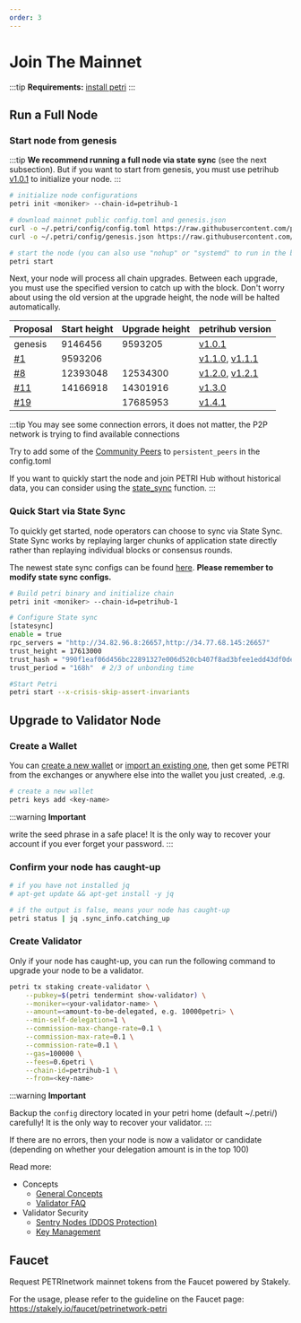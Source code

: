 ```yaml
---
order: 3
---
```


# Join The Mainnet

:::tip
**Requirements:** [install petri](install.md)
:::

## Run a Full Node

### Start node from genesis

:::tip
**We recommend running a full node via state sync** (see the next subsection). But if you want to start from genesis, you must use petrihub [v1.0.1](https://github.com/petrinetwork/petrihub/releases/tag/v1.0.1) to initialize your node.
:::

```bash
# initialize node configurations
petri init <moniker> --chain-id=petrihub-1

# download mainnet public config.toml and genesis.json
curl -o ~/.petri/config/config.toml https://raw.githubusercontent.com/petrinetwork/mainnet/master/config/config.toml
curl -o ~/.petri/config/genesis.json https://raw.githubusercontent.com/petrinetwork/mainnet/master/config/genesis.json

# start the node (you can also use "nohup" or "systemd" to run in the background)
petri start
```

Next, your node will process all chain upgrades. Between each upgrade, you must use the specified version to catch up with the block. Don't worry about using the old version at the upgrade height, the node will be halted automatically.

| Proposal | Start height | Upgrade height | petrihub version |
| -------- | ------------ | -------------- | ----- |
| genesis  |  9146456     |  9593205  | [v1.0.1](https://github.com/petrinetwork/petrihub/releases/tag/v1.0.1) |
| [#1](https://petrihub.iobscan.io/#/ProposalsDetail/1)  |  9593206     |    | [v1.1.0](https://github.com/petrinetwork/petrihub/releases/tag/v1.1.0), [v1.1.1](https://github.com/petrinetwork/petrihub/releases/tag/v1.1.1)|
| [#8](https://petrihub.iobscan.io/#/ProposalsDetail/8)  |  12393048     | 12534300 | [v1.2.0](https://github.com/petrinetwork/petrihub/releases/tag/v1.2.0), [v1.2.1](https://github.com/petrinetwork/petrihub/releases/tag/v1.2.1) |
| [#11](https://petrihub.iobscan.io/#/ProposalsDetail/11)  |  14166918     |  14301916  | [v1.3.0](https://github.com/petrinetwork/petrihub/releases/tag/v1.3.0) |
| [#19](https://petrihub.iobscan.io/#/gov/proposals/19)  |       |  17685953  | [v1.4.1](https://github.com/petrinetwork/petrihub/releases/tag/v1.4.1) |

:::tip
You may see some connection errors, it does not matter, the P2P network is trying to find available connections

Try to add some of the [Community Peers](https://github.com/petrinetwork/mainnet/blob/master/config/community-peers.md) to `persistent_peers` in the config.toml

If you want to quickly start the node and join PETRI Hub without historical data, you can consider using the [state_sync](./state-sync.md) function.
:::

### Quick Start via State Sync

To quickly get started, node operators can choose to sync via State Sync. State Sync works by replaying larger chunks of application state directly rather than replaying individual blocks or consensus rounds.

The newest state sync configs can be found [here](https://ping.pub/petri/statesync). **Please remember to modify state sync configs.**

```bash
# Build petri binary and initialize chain
petri init <moniker> --chain-id=petrihub-1

# Configure State sync
[statesync]
enable = true
rpc_servers = "http://34.82.96.8:26657,http://34.77.68.145:26657"
trust_height = 17613000
trust_hash = "990f1eaf06d456bc22891327e006d520cb407f8ad3bfee1edd43df0de1e1da1c"
trust_period = "168h"  # 2/3 of unbonding time

#Start Petri
petri start --x-crisis-skip-assert-invariants
```

## Upgrade to Validator Node

### Create a Wallet

You can [create a new wallet](../cli-client/keys.md#create-a-new-key) or [import an existing one](../cli-client/keys.md#recover-an-existing-key-from-seed-phrase), then get some PETRI from the exchanges or anywhere else into the wallet you just created, .e.g.

```bash
# create a new wallet
petri keys add <key-name>
```

:::warning
**Important**

write the seed phrase in a safe place! It is the only way to recover your account if you ever forget your password.
:::

### Confirm your node has caught-up

```bash
# if you have not installed jq
# apt-get update && apt-get install -y jq

# if the output is false, means your node has caught-up
petri status | jq .sync_info.catching_up
```

### Create Validator

Only if your node has caught-up, you can run the following command to upgrade your node to be a validator.

```bash
petri tx staking create-validator \
    --pubkey=$(petri tendermint show-validator) \
    --moniker=<your-validator-name> \
    --amount=<amount-to-be-delegated, e.g. 10000petri> \
    --min-self-delegation=1 \
    --commission-max-change-rate=0.1 \
    --commission-max-rate=0.1 \
    --commission-rate=0.1 \
    --gas=100000 \
    --fees=0.6petri \
    --chain-id=petrihub-1 \
    --from=<key-name>
```

:::warning
**Important**

Backup the `config` directory located in your petri home (default ~/.petri/) carefully! It is the only way to recover your validator.
:::

If there are no errors, then your node is now a validator or candidate (depending on whether your delegation amount is in the top 100)

Read more:

- Concepts
  - [General Concepts](../concepts/general-concepts.md)
  - [Validator FAQ](../concepts/validator-faq.md)
- Validator Security
  - [Sentry Nodes (DDOS Protection)](../concepts/sentry-nodes.md)
  - [Key Management](../tools/kms.md)

## Faucet

Request PETRInetwork mainnet tokens from the Faucet powered by Stakely.

For the usage, please refer to the guideline on the Faucet page: https://stakely.io/faucet/petrinetwork-petri
